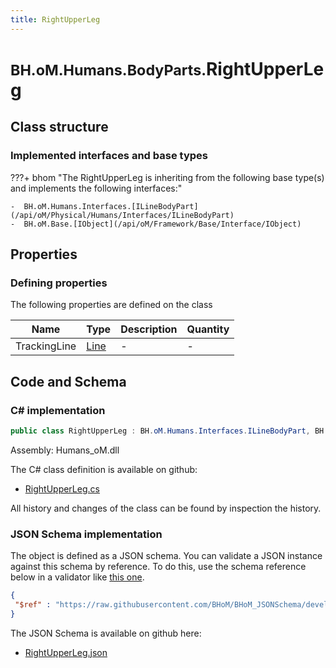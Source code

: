 ```yaml
---
title: RightUpperLeg
---
```


# <small>BH.oM.Humans.BodyParts.</small>**RightUpperLeg**



## Class structure

### Implemented interfaces and base types

???+ bhom "The RightUpperLeg is inheriting from the following base type(s) and implements the following interfaces:"

    -  BH.oM.Humans.Interfaces.[ILineBodyPart](/api/oM/Physical/Humans/Interfaces/ILineBodyPart)
    -  BH.oM.Base.[IObject](/api/oM/Framework/Base/Interface/IObject)


## Properties



### Defining properties

The following properties are defined on the class

| Name             | Type             | Description      | Quantity         |
|------------------|------------------|------------------|------------------|
| TrackingLine | [Line](/api/oM/Dimensional/Geometry/Curve/Line) | - | - |


## Code and Schema

### C# implementation

``` C# title="C#"
public class RightUpperLeg : BH.oM.Humans.Interfaces.ILineBodyPart, BH.oM.Base.IObject
```

Assembly: Humans_oM.dll

The C# class definition is available on github:

- [RightUpperLeg.cs](https://github.com/BHoM/BHoM/blob/develop/Humans_oM/BodyParts\RightUpperLeg.cs)

All history and changes of the class can be found by inspection the history.
### JSON Schema implementation

The object is defined as a JSON schema. You can validate a JSON instance against this schema by reference. To do this, use the schema reference below in a validator like [this one](https://www.jsonschemavalidator.net/).

``` json title="JSON Schema"
{
 "$ref" : "https://raw.githubusercontent.com/BHoM/BHoM_JSONSchema/develop/Humans_oM/BodyParts/RightUpperLeg.json"
}
```

The JSON Schema is available on github here:

- [RightUpperLeg.json](https://github.com/BHoM/BHoM_JSONSchema/blob/develop/Humans_oM/BodyParts/RightUpperLeg.json)

